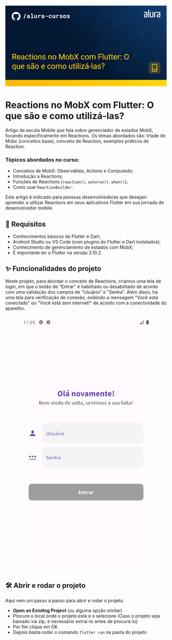 ![Mobile-Implementando Reactions com MobX](capa_mobx_reactions.png)

# Reactions no MobX com Flutter: O que são e como utilizá-las?

Artigo da escola Mobile que fala sobre gerenciador de estados MobX, focando especificamente em Reactions. Os temas abordados são: tríade de Mobx (conceitos base), conceito de Reaction, exemplos práticos de Reaction. 

### Tópicos abordados no curso:

- Conceitos de MobX: Observables, Actions e Computeds;
- Introdução a Reactions;
- Funções de Reactions (`reaction()`, `autorun()`, `when()`);
- Como usar `ReactionBuilder`.

Este artigo é indicado para pessoas desenvolvedoras que desejam aprender a utilizar Reactions em seus aplicativos Flutter em sua jornada de desenvolvedor mobile. 

## 📑 Requisitos

- Conhecimentos básicos de Flutter e Dart;
- Android Studio ou VS Code (com plugins do Flutter e Dart instalados);
- Conhecimento de gerenciamento de estados com MobX;
- É importante ter o Flutter na versão 3.10.2.

## ✨ Funcionalidades do projeto

Neste projeto, para abordar o conceito de Reactions, criamos uma tela de _login_, em que o botão de "Entrar" é habilitado ou desabilitado de acordo com uma validação dos campos de "Usuário" e "Senha". Além disso, há uma tela para verificação de conexão, exibindo a mensagem "Você está conectado" ou "Você está sem internet!" de acordo com a conectividade do aparelho.

<p align="center">
  <img src="projeto_final_mobx.gif" alt= "GIF da aplicação desenvolvida." />
</p> 

## 🛠️ Abrir e rodar o projeto

Aqui vem um passo a passo para abrir e rodar o projeto.

- **Open an Existing Project** (ou alguma opção similar)
- Procure o local onde o projeto está e o selecione (Caso o projeto seja baixado via zip, é necessário extraí-lo antes de procurá-lo)
- Por fim clique em OK
- Depois basta rodar o comando `flutter run` na pasta do projeto